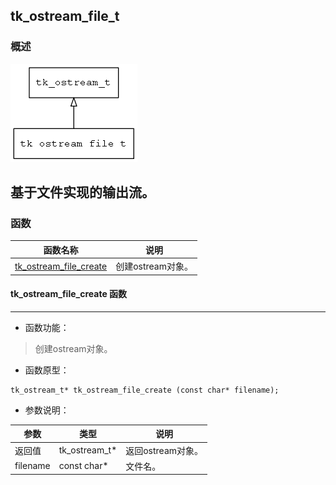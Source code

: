 ## tk\_ostream\_file\_t
### 概述
![image](images/tk_ostream_file_t_0.png)

基于文件实现的输出流。
----------------------------------
### 函数
<p id="tk_ostream_file_t_methods">

| 函数名称 | 说明 | 
| -------- | ------------ | 
| <a href="#tk_ostream_file_t_tk_ostream_file_create">tk\_ostream\_file\_create</a> | 创建ostream对象。 |
#### tk\_ostream\_file\_create 函数
-----------------------

* 函数功能：

> <p id="tk_ostream_file_t_tk_ostream_file_create">创建ostream对象。

* 函数原型：

```
tk_ostream_t* tk_ostream_file_create (const char* filename);
```

* 参数说明：

| 参数 | 类型 | 说明 |
| -------- | ----- | --------- |
| 返回值 | tk\_ostream\_t* | 返回ostream对象。 |
| filename | const char* | 文件名。 |
